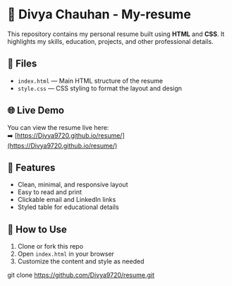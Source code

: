 # 💼 Divya Chauhan - My-resume

This repository contains my personal resume built using **HTML** and **CSS**. It highlights my skills, education, projects, and other professional details.

## 📂 Files

- `index.html` — Main HTML structure of the resume  
- `style.css` — CSS styling to format the layout and design

## 🌐 Live Demo

You can view the resume live here:  
➡️ [https://Divya9720.github.io/resume/](https://Divya9720.github.io/resume/)  


## 🚀 Features

- Clean, minimal, and responsive layout  
- Easy to read and print  
- Clickable email and LinkedIn links  
- Styled table for educational details

## 📌 How to Use

1. Clone or fork this repo  
2. Open `index.html` in your browser  
3. Customize the content and style as needed  

git clone https://github.com/Divya9720/resume.git
